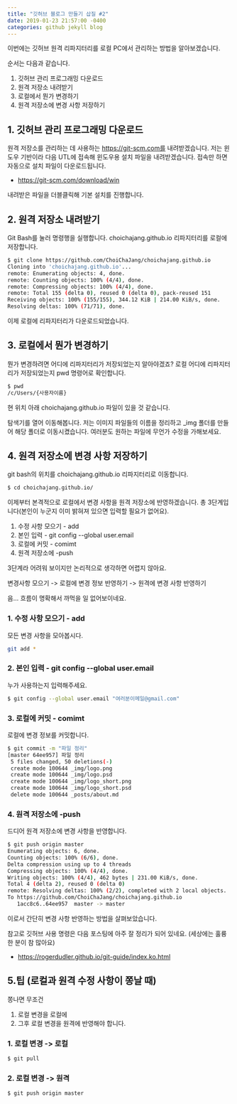 ```yaml
---
title: "깃허브 블로그 만들기 삽질 #2"
date: 2019-01-23 21:57:00 -0400
categories: github jekyll blog
---
```


이번에는 깃허브 원격 리파지터리를 로컬 PC에서 관리하는 방법을 알아보겠습니다.

순서는 다음과 같습니다.

1. 깃허브 관리 프로그래밍 다운로드
2. 원격 저장소 내려받기
3. 로컬에서 뭔가 변경하기
4. 원격 저장소에 변경 사항 저장하기

## 1. 깃허브 관리 프로그래밍 다운로드
원격 저장소를 관리하는 데 사용하는 https://git-scm.com를 내려받겠습니다.
저는 윈도우 기반이라 다음 UTL에 접속해 윈도우용 설치 파일을 내려받겠습니다. 접속만 하면 자동으로 설치 파일이 다운로드됩니다.

- https://git-scm.com/download/win

내려받은 파일을 더블클릭해 기본 설치를 진행합니다.

## 2. 원격 저장소 내려받기
Git Bash를 눌러 명령행을 실행합니다.
choichajang.github.io 리파지터리를 로컬에 저장합니다.

```bash
$ git clone https://github.com/ChoiChaJang/choichajang.github.io
Cloning into 'choichajang.github.io'...
remote: Enumerating objects: 4, done.
remote: Counting objects: 100% (4/4), done.
remote: Compressing objects: 100% (4/4), done.
remote: Total 155 (delta 0), reused 0 (delta 0), pack-reused 151
Receiving objects: 100% (155/155), 344.12 KiB | 214.00 KiB/s, done.
Resolving deltas: 100% (71/71), done.
```
이제 로컬에 리파지터리가 다운로드되었습니다.

## 3. 로컬에서 뭔가 변경하기
뭔가 변경하려면 어디에 리파지터리가 저장되었는지 알아야겠죠?
로컬 어디에 리파지터리가 저장되었는지 pwd 명령어로 확인합니다.

```bash
$ pwd
/c/Users/{사용자이름}
```

현 위치 아래 choichajang.github.io 파일이 있을 것 같습니다.

탐색기를 열어 이동해봅니다.
저는 이미지 파일들의 이름을 정리하고 _img 폴더를 만들어 해당 폴더로 이동시켰습니다.
여러분도 원하는 파일에 무언가 수정을 가해보세요.

## 4. 원격 저장소에 변경 사항 저장하기
git bash의 위치를 choichajang.github.io 리파지터리로 이동합니다.

```bash
$ cd choichajang.github.io/
```

이제부터 본격적으로 로컬에서 변경 사항을 원격 저장소에 반영하겠습니다.
총 3단계입니다(본인이 누군지 이미 밝혀져 있으면 입력할 필요가 없어요).

1. 수정 사항 모으기 - add
2. 본인 입력 - git config --global user.email
3. 로컬에 커밋 - comimt
4. 원격 저장소에 -push

3단계라 어려워 보이지만 논리적으로 생각하면 어렵지 않아요.

변경사항 모으기 -> 로컬에 변경 정보 반영하기 -> 원격에 변경 사항 반영하기

음... 흐름이 명확해서 까먹을 일 없어보이네요.

### 1. 수정 사항 모으기 - add
모든 변경 사항을 모아봅시다.
```bash
git add *
```

### 2. 본인 입력 - git config --global user.email
누가 사용하는지 입력해주세요.
```bash
$ git config --global user.email "여러분이메일@gmail.com"
```

### 3. 로컬에 커밋 - comimt
로컬에 변경 정보를 커밋합니다.
```bash
$ git commit -m "파일 정리"
[master 64ee957] 파일 정리
 5 files changed, 50 deletions(-)
 create mode 100644 _img/logo.png
 create mode 100644 _img/logo.psd
 create mode 100644 _img/logo_short.png
 create mode 100644 _img/logo_short.psd
 delete mode 100644 _posts/about.md
```

### 4. 원격 저장소에 -push
드디어 원격 저장소에 변경 사항을 반영합니다.
```bash
$ git push origin master
Enumerating objects: 6, done.
Counting objects: 100% (6/6), done.
Delta compression using up to 4 threads
Compressing objects: 100% (4/4), done.
Writing objects: 100% (4/4), 462 bytes | 231.00 KiB/s, done.
Total 4 (delta 2), reused 0 (delta 0)
remote: Resolving deltas: 100% (2/2), completed with 2 local objects.
To https://github.com/ChoiChaJang/choichajang.github.io
   1acc8c6..64ee957  master -> master
```
이로서 간단히 변경 사항 반영하는 방법을 살펴보았습니다.

참고로 깃허브 사용 명령은 다음 포스팅에 아주 잘 정리가 되어 있네요.
(세상에는 훌륭한 분이 참 많아요)

- https://rogerdudler.github.io/git-guide/index.ko.html

## 5.팁 (로컬과 원격 수정 사항이 쫑날 때)
쫑나면 무조건 
1. 로컬 변경을 로컬에
2. 그후 로컬 변경을 원격에
반영해야 합니다.

### 1. 로컬 변경 -> 로컬
```bash
$ git pull
```

### 2. 로컬 변경 -> 원격
```bash
$ git push origin master
```
